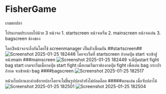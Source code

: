 # FisherGame
เกมตกปลา

โปรแกรมประกอบไปด้วย 3 หน้าจอ 1. startscreen หน้าจอเริ่ม 2. mainscreen หน้าจอเล่น 3. bagscreen ช่องของ 

โดย3หน้าจอจะลิ้งกันโดยใช้ screenmanager เป็นตัวเชื่อมกัน
##startscreen##
![Screenshot 2025-01-25 182446](https://github.com/user-attachments/assets/d4f25b07-f078-49a6-8a67-d86ac8f18bf6)
  โดยจะเริ่มที่ startscreen ถ้ากดปุ่ม start จะเข้าสู่หน้าmain
###mainscreen
![Screenshot 2025-01-25 182449](https://github.com/user-attachments/assets/11f0687c-4515-43a7-80c0-9ed21e35020c)
  จะมีปุ่มstart fight bag
  start
    เกมจะเริ่มเมื่อกดปุ่ม start
  fight
   เมื่อเกมเริ่มเราต้องกดปุ่ม fight เพื่อเล่น
  bag
    กระเป๋า ถ้ากด จะเข้าหน้า bag
####bagscreen
![Screenshot 2025-01-25 182517](https://github.com/user-attachments/assets/eb4b3125-3e34-48bd-9bc7-99b9d04a3c79)

  หน้าเก็บปลาและคำอธิบายปลาโดยจะไม่ขึ้นรูปปลาถ้ายังไม่ปลดล็อค
#####ตอนเล่น
เมื่อจับปลาได้![Screenshot 2025-01-25 182501](https://github.com/user-attachments/assets/dc12b4e5-992e-415b-924e-045e7e1d7547)
![Screenshot 2025-01-25 182504](https://github.com/user-attachments/assets/165a428e-3460-46e3-89f6-638df91c8ba6)



  

